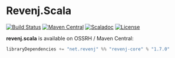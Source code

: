 Revenj.Scala
============

[![Build Status](https://travis-ci.org/ngs-doo/revenj.svg?branch=master)](https://travis-ci.org/ngs-doo/revenj)
[![Maven Central](https://maven-badges.herokuapp.com/maven-central/net.revenj/revenj-core_2.13/badge.svg)](https://maven-badges.herokuapp.com/maven-central/net.revenj/revenj-core_2.13)
[![Scaladoc](https://javadoc-badge.appspot.com/net.revenj/revenj-core_2.13.svg?label=scaladoc)](http://javadoc-badge.appspot.com/net.revenj/revenj-core_2.13)
[![License](https://img.shields.io/badge/license-BSD%203--Clause-brightgreen.svg)](https://opensource.org/licenses/BSD-3-Clause)

**revenj.scala** is available on OSSRH / Maven Central:

```scala
libraryDependencies += "net.revenj" %% "revenj-core" % "1.7.0"
```
